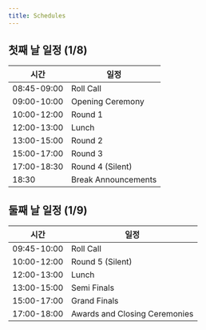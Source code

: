 ```yaml
---
title: Schedules
---
```


## 첫째 날 일정 (1/8)

|시간|일정|
|---|---|
08:45-09:00|Roll Call
09:00-10:00|Opening Ceremony
10:00-12:00|Round 1
12:00-13:00|Lunch
13:00-15:00|Round 2
15:00-17:00|Round 3
17:00-18:30|Round 4 (Silent)
18:30|Break Announcements

## 둘째 날 일정 (1/9)

|시간|일정|
|---|---|
09:45-10:00|Roll Call
10:00-12:00|Round 5 (Silent)
12:00-13:00|Lunch
13:00-15:00|Semi Finals
15:00-17:00|Grand Finals
17:00-18:00|Awards and Closing Ceremonies
